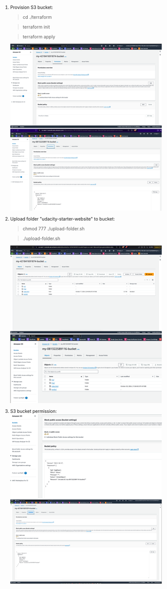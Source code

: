 1. Provision S3 bucket:
    > cd ./terraform
    
    > terraform init
    
    > terraform apply 
    
    ![alt text](image.png)
    ![alt text](image-3.png)

2. Upload folder "udacity-starter-website" to bucket:
    > chmod 777 ./upload-folder.sh

    > ./upload-folder.sh

    ![alt text](image-1.png)
    ![alt text](image-4.png)

3. S3 bucket permission:
    ![alt text](image-5.png)
    ![alt text](image-2.png)
